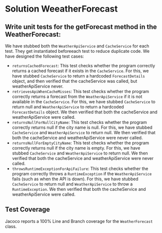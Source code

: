 # Solution WeeatherForecast

## Write unit tests for the getForecast method in the WeatherForecast:

We have stubbed both the `WeatherApiService` and `CacheService` for each test. They get instantiated beforeeach test to reduce duplicate code.
We have designed the following test cases:
- `returnsCachedForecast`: This test checks whether the program correctly returns a cached forecast if it exists in the `CacheService`. For this, we have stubbed `CacheService` to return a hardcoded `ForecastDetails` object, and then verified that the cacheService was called, but weatherApiService never.
- `retrievesApiWhenCacheMisses`: This test checks whether the program correctly returns a forecast from the `WeatherApiService` if it is not available in the `CacheService`. For this, we have stubbed `CacheService` to return null and `WeatherApiService` to return a hardcoded `ForecastDetails` object. We then verified that both the cacheService and weatherApiService were called.
- `returnsNullForNullCityName`: This test checks whether the program correctly returns null if the city name is null. For this, we have stubbed `CacheService` and `WeatherApiService` to return null. We then verified that both the cacheService and weatherApiService were never called.
- `returnsNullForEmptyCityName`: This test checks whether the program correctly returns null if the city name is empty. For this, we have stubbed `CacheService` and `WeatherApiService` to return null. We then verified that both the cacheService and weatherApiService were never called.
- `throwsRuntimeExceptionForApiFailure`: This test checks whether the program correctly throws a `RuntimeException` if the `WeatherApiService` fails (such as when the API is down). For this, we have stubbed `CacheService` to return null and `WeatherApiService` to throw a `RuntimeException`. We then verified that both the cacheService and weatherApiService were called.

## Test Coverage
Jacoco reports a 100% Line and Branch coverage for the `WeatherForecast` class.